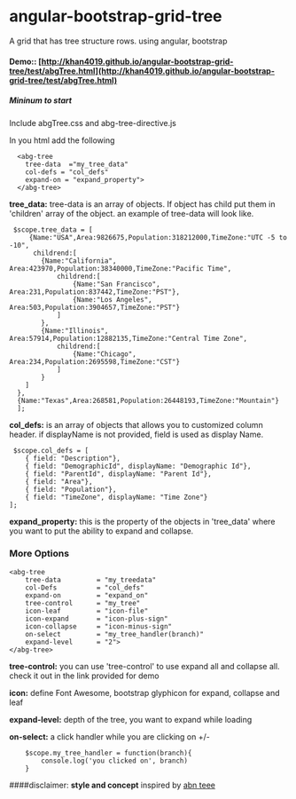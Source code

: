 angular-bootstrap-grid-tree
===========================

A grid that has tree structure rows. using angular, bootstrap

#### Demo:: [http://khan4019.github.io/angular-bootstrap-grid-tree/test/abgTree.html](http://khan4019.github.io/angular-bootstrap-grid-tree/test/abgTree.html)

##### Mininum to start
Include abgTree.css and abg-tree-directive.js

In you html add the following

      <abg-tree
        tree-data  ="my_tree_data"
        col-defs = "col_defs"
        expand-on = "expand_property">
      </abg-tree>


**tree_data:** tree-data is an array of objects. If object has child put them in 'children' array of the object. an example of tree-data will look like. 

     $scope.tree_data = [
         {Name:"USA",Area:9826675,Population:318212000,TimeZone:"UTC -5 to -10",
	      childrend:[
			{Name:"California", Area:423970,Population:38340000,TimeZone:"Pacific Time",
				childrend:[
					{Name:"San Francisco", Area:231,Population:837442,TimeZone:"PST"},
    				{Name:"Los Angeles", Area:503,Population:3904657,TimeZone:"PST"}
				]
			},
			{Name:"Illinois", Area:57914,Population:12882135,TimeZone:"Central Time Zone",
				childrend:[
					{Name:"Chicago", Area:234,Population:2695598,TimeZone:"CST"}
				]
			}
		]
	  },	
	  {Name:"Texas",Area:268581,Population:26448193,TimeZone:"Mountain"}
      ];
    
**col_defs:** is an array of objects that allows you to customized column header. if displayName is not provided, field is used as display Name.

     $scope.col_defs = [
    	{ field: "Description"},
    	{ field: "DemographicId", displayName: "Demographic Id"},
    	{ field: "ParentId", displayName: "Parent Id"},
    	{ field: "Area"},
    	{ field: "Population"},
    	{ field: "TimeZone", displayName: "Time Zone"}
    ];

**expand_property:** this is the property of the objects in 'tree_data' where you want to put the ability to expand and collapse. 

### More Options

    <abg-tree 
        tree-data         = "my_treedata"
        col-Defs          = "col_defs"
        expand-on         = "expand_on"
        tree-control      = "my_tree"
        icon-leaf         = "icon-file"
        icon-expand       = "icon-plus-sign"
        icon-collapse     = "icon-minus-sign"
        on-select         = "my_tree_handler(branch)"
        expand-level      = "2">      
    </abg-tree>


**tree-control:** you can use 'tree-control' to use expand all and collapse all. check it out in the link provided for demo

**icon:** define Font Awesome, bootstrap glyphicon for expand, collapse and leaf

**expand-level:** depth of the tree, you want to expand while loading

**on-select:** a click handler while you are clicking on +/-

        $scope.my_tree_handler = function(branch){
         	console.log('you clicked on', branch)
        }

####disclaimer: **style and concept** inspired by [abn teee](https://github.com/nickperkinslondon/angular-bootstrap-nav-tree)

